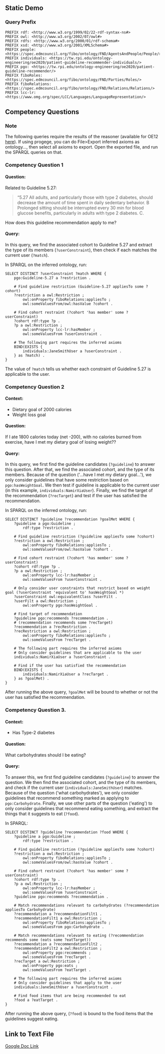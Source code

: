 ---
---

## Static Demo

### Query Prefix
```sparql
PREFIX rdf: <http://www.w3.org/1999/02/22-rdf-syntax-ns#>
PREFIX owl: <http://www.w3.org/2002/07/owl#>
PREFIX rdfs: <http://www.w3.org/2000/01/rdf-schema#> 
PREFIX xsd: <http://www.w3.org/2001/XMLSchema#>
PREFIX people: <https://spec.edmcouncil.org/fibo/ontology/FND/AgentsAndPeople/People/> 
PREFIX individuals: <https://tw.rpi.edu/ontology-engineering/oe2020/patient-guideline-recommender-individuals/> 
PREFIX pgo: <https://tw.rpi.edu/ontology-engineering/oe2020/patient-guideline-recommender/>
PREFIX fiboRoles: <https://spec.edmcouncil.org/fibo/ontology/FND/Parties/Roles/>
PREFIX fiboRelations: <https://spec.edmcouncil.org/fibo/ontology/FND/Relations/Relations/>
PREFIX lcc-lr: <https://www.omg.org/spec/LCC/Languages/LanguageRepresentation/>
```

## Competency Questions

### Note
The following queries require the results of the reasoner (available for OE12 [here](https://gist.github.com/mailmindlin/18cde4c5c39d9966d75d034a8fa45fd0)). If using progege, you can do File>Export inferred axioms as ontology..., then select all axioms to export. Open the exported file, and run the SPARQL queries on that.

### Competency Question 1
#### Question:

Related to Guideline 5.27:
> “5.27 All adults, and particularly those with type 2 diabetes, should decrease the amount of time spent in daily sedentary behavior. B Prolonged sitting should be interrupted every 30 min for blood glucose benefits, particularly in adults with type 2 diabetes. C.

How does this guideline recommendation apply to me?

#### Query:
In this query, we find the associated cohort to Guideline 5.27 and extract the type of its members (`?userConstraint`), then check if each matches the current user (`?match`).

In SPARQL on the inferred ontology, run:
```sparql
SELECT DISTINCT ?userConstraint ?match WHERE {
	pgo:Guideline-5.27 a ?restriction .
  
	# Find guideline restriction (Guideline-5.27 appliesTo some ?cohort)
	?restriction a owl:Restriction ;
		owl:onProperty fiboRelations:appliesTo ;
		owl:someValuesFrom/owl:hasValue ?cohort .
    
	# Find cohort restraint (?cohort 'has member' some ?userConstraint)
	?cohort rdf:type ?p .
	?p a owl:Restriction ;
		owl:onProperty lcc-lr:hasMember ;
		owl:someValuesFrom ?userConstraint .
	
	# The following part requires the inferred axioms
	BIND(EXISTS {
		individuals:JaneSmithUser a ?userConstraint .
	} as ?match) .
}
```

The value of `?match` tells us whether each constraint of Guideline 5.27 is applicable to the user.

### Competency Question 2

#### Context:
 - Dietary goal of 2000 calories
 - Weight loss goal

#### Question:

If I ate 1800 calories today (net -200), with no calories burned from exercise, have I met my dietary goal of losing weight??

#### Query:
In this query, we first find the guideline candidates (`?guideline`) to answer this question. After that, we find the associated cohort, and the type of its members. Because of the question ('...have I met my dietary goal...'), we only consider guidelines that have some restriction based on `pgo:hasWeightGoal`. We then test if guideline is applicable to the current user (in this example, `individuals:NamirXiaUser`). Finally, we find the target of the recommendation (`?recTarget`) and test if the user has satisfied the recommendation.

In SPARQL on the inferred ontology, run:
```sparql
SELECT DISTINCT ?guideline ?recommendation ?goalMet WHERE {
	?guideline a pgo:Guideline ;
		rdf:type ?restriction .

	# Find guideline restriction (?guideline appliesTo some ?cohort)
	?restriction a owl:Restriction ;
		owl:onProperty fiboRelations:appliesTo ;
		owl:someValuesFrom/owl:hasValue ?cohort .

	# Find cohort restraint (?cohort 'has member' some ?userConstraint)
	?cohort rdf:type ?p .
	?p a owl:Restriction ;
		owl:onProperty lcc-lr:hasMember ;
		owl:someValuesFrom ?userConstraint .

	# Only consider user constraints that restrict based on weight goal (?userConstraint 'equivalent to' hasWeightGoal *)
	?userConstraint owl:equivalentClass ?userFilt .
	?userFilt a owl:Restriction ;
		owl:onProperty pgo:hasWeightGoal .

	# Find target of recommendation
	?guideline pgo:recommends ?recommendation .
	# (recommendation recommends some ?recTarget)
	?recommendation a ?recRestriction .
	?recRestriction a owl:Restriction ;
		owl:onProperty fiboRelations:appliesTo ;
		owl:someValuesFrom ?recTarget .
	
	# The following part requires the inferred axioms
	# Only consider guidelines that are applicable to the user
	individuals:NamirXiaUser a ?userConstraint .

	# Find if the user has satisfied the recommendation
	BIND(EXISTS {
		individuals:NamirXiaUser a ?recTarget .
	} as ?goalMet) .
}
```

After running the above query, `?goalMet` will be bound to whether or not the user has satisfied the recommendation.

### Competency Question 3.

#### Context:
 - Has Type-2 diabetes

#### Question:

What carbohydrates should I be eating?

#### Query:
To answer this, we first find guideline candidates (`?guideline`) to answer the question. We then find the associated cohort, and the type of its members, and check if the current user (`individuals:JaneSmithUser`) matches. Because of the question ('what carbohydrates'), we only consider guidelines that recommend something marked as applying to `pgo:Carbohydrate`. Finally, we use other parts of the question ('eating') to only consider guidelines that recommend eating something, and extract the things that it suggests to eat (`?food`).

In SPARQL:
```sparql
SELECT DISTINCT ?guideline ?recommendation ?food WHERE {
	?guideline a pgo:Guideline ;
		rdf:type ?restriction .

	# Find guideline restriction (?guideline appliesTo some ?cohort)
	?restriction a owl:Restriction ;
		owl:onProperty fiboRelations:appliesTo ;
		owl:someValuesFrom/owl:hasValue ?cohort .

	# Find cohort restraint (?cohort 'has member' some ?userConstraint)
	?cohort rdf:type ?p .
	?p a owl:Restriction ;
		owl:onProperty lcc-lr:hasMember ;
		owl:someValuesFrom ?userConstraint .
	?guideline pgo:recommends ?recommendation .

	# Match recommendations relevant to carbohydrates (?recommendation appliesTo Carbohydrate)
	?recommendation a ?recommendationFilt1 .
	?recommendationFilt1 a owl:Restriction ;
		owl:onProperty fiboRelations:appliesTo ;
		owl:someValuesFrom pgo:Carbohydrate .
  
	# Match recommendations relevant to eating (?recommendation recommends some (eats some ?eatTarget))
	?recommendation a ?recommendationFilt2 .
	?recommendationFilt2 a owl:Restriction ;
		owl:onProperty pgo:recommends ;
		owl:someValuesFrom ?recTarget .
	?recTarget a owl:Restriction ;
		owl:onProperty pgo:eats ;
		owl:someValuesFrom ?eatTarget .
	
	# The following part requires the inferred axioms
	# Only consider guidelines that apply to the user
	individuals:JaneSmithUser a ?userConstraint .
	
	# Find food items that are being recommended to eat
	?food a ?eatTarget .
}
```

After running the above query, (`?food`) is bound to the food items that the guidelines suggest eating.

## Link to Text File

[Google Doc Link](https://docs.google.com/document/d/1-ducPP8jKYXi0WRKR4y-AYngxjIs2OZomoYhRPlGoPA/edit?usp=sharing)
